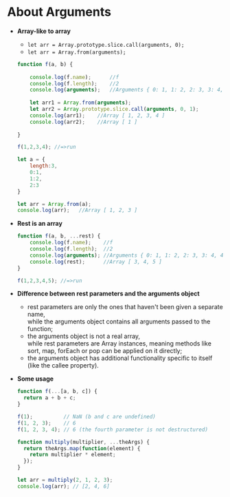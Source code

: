 # About Arguments

* **Array-like to array**

    * `let arr = Array.prototype.slice.call(arguments, 0);`
    * `let arr = Array.from(arguments);`<br>
    
    ```javascript
    function f(a, b) {
        
        console.log(f.name);      //f
        console.log(f.length);    //2
        console.log(arguments);   //Arguments { 0: 1, 1: 2, 2: 3, 3: 4,... }
        
        let arr1 = Array.from(arguments);
        let arr2 = Array.prototype.slice.call(arguments, 0, 1);
        console.log(arr1);    //Array [ 1, 2, 3, 4 ]
        console.log(arr2);    //Array [ 1 ]
        
    }
  
    f(1,2,3,4); //=>run
    ```
    
    ```javascript
    let a = {
        length:3,
        0:1,
        1:2,
        2:3
    }
    
    let arr = Array.from(a);
    console.log(arr);   //Array [ 1, 2, 3 ]
    ```
    
* **Rest is an array**

    ```javascript
    function f(a, b, ...rest) {
        console.log(f.name);    //f
        console.log(f.length);  //2
        console.log(arguments); //Arguments { 0: 1, 1: 2, 2: 3, 3: 4, 4: 5, … }
        console.log(rest);      //Array [ 3, 4, 5 ]
    }
    
    f(1,2,3,4,5); //=>run
    ```

* **Difference between rest parameters and the arguments object**
  
    * rest parameters are only the ones that haven't been given a separate name,<br>
        while the arguments object contains all arguments passed to the function;
    * the arguments object is not a real array, <br>
        while rest parameters are Array instances, meaning methods like sort, map, forEach or pop can be applied on it directly;
    * the arguments object has additional functionality specific to itself (like the callee property).

* **Some usage**

    ```javascript
    function f(...[a, b, c]) {
      return a + b + c;
    }
    
    f(1);          // NaN (b and c are undefined)
    f(1, 2, 3);    // 6
    f(1, 2, 3, 4); // 6 (the fourth parameter is not destructured)
    ```
    
    ```javascript
    function multiply(multiplier, ...theArgs) {
      return theArgs.map(function(element) {
        return multiplier * element;
      });
    }
    
    let arr = multiply(2, 1, 2, 3); 
    console.log(arr); // [2, 4, 6]
    ```


